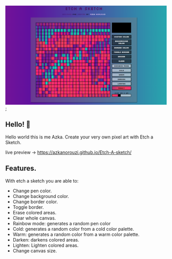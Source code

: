 ![preview](assets/screenShot.png);

## Hello! 👋

Hello world this is me Azka.
Create your very own pixel art with Etch a Sketch.

live preview -> https://azkanorouzi.github.io/Etch-A-sketch/

## Features.

With etch a sketch you are able to:

- Change pen color.
- Change background color.
- Change border color.
- Toggle border.
- Erase colored areas.
- Clear whole canvas.
- Rainbow mode: generates a random pen color
- Cold: generates a random color from a cold color palette.
- Warm: generates a random color from a warm color palette.
- Darken: darkens colored areas.
- Lighten: Lighten colored areas.
- Change canvas size.
